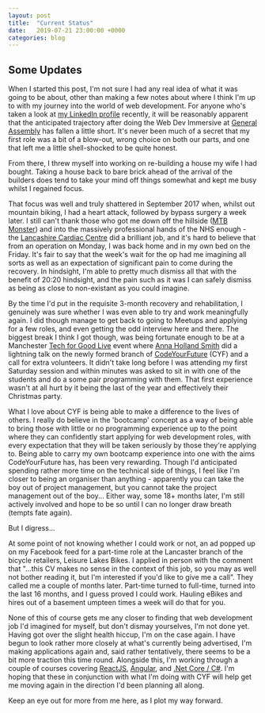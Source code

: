 ```yaml
---
layout: post
title:  "Current Status"
date:   2019-07-21 23:00:00 +0000
categories: blog
---
```

## Some Updates

When I started this post, I'm not sure I had any real idea of what it was going to be about, other than making a few notes about where I think I'm up to with my journey into the world of web development. For anyone who's taken a look at [my LinkedIn profile](https://www.linkedin.com/in/christopherallanperry/) recently, it will be reasonably apparent that the anticipated trajectory after doing the Web Dev Immersive at [General Assembly](https://generalassemb.ly/) has fallen a little short. It's never been much of a secret that my first role was a bit of a blow-out, wrong choice on both our parts, and one that left me a little shell-shocked to be quite honest.

From there, I threw myself into working on re-building a house my wife I had bought. Taking a house back to bare brick ahead of the arrival of the builders does tend to take your mind off things somewhat and kept me busy whilst I regained focus.

That focus was well and truly shattered in September 2017 when, whilst out mountain biking, I had a heart attack, followed by bypass surgery a week later. I still can't thank those who got me down off the hillside ([MTB Monster](https://www.mtbmonster.com/)) and into the massively professional hands of the NHS enough - the [Lancashire Cardiac Centre](http://www.lancashirecardiaccentre.nhs.uk/) did a brilliant job, and it's hard to believe that from an operation on Monday, I was back home and in my own bed on the Friday. It's fair to say that the week's wait for the op had me imagining all sorts as well as an expectation of significant pain to come during the recovery. In hindsight, I'm able to pretty much dismiss all that with the benefit of 20:20 hindsight, and the pain such as it was I can safely dismiss as being as close to non-existant as you could imagine.

By the time I'd put in the requisite 3-month recovery and rehabilitation, I genuinely was sure whether I was even able to try and work meaningfully again. I did though manage to get back to going to Meetups and applying for a few roles, and even getting the odd interview here and there. The biggest break I think I got though, was being fortunate enough to be at a Manchester [Tech for Good Live](https://www.meetup.com/Tech-for-Good-Live/) event where [Anna Holland Smith](https://twitter.com/A_HollandSmith) did a lightning talk on the newly formed branch of [CodeYourFuture](https://codeyourfuture.io/) (CYF) and a call for extra volunteers. It didn't take long before I was attending my first Saturday session and within minutes was asked to sit in with one of the students and do a some pair programming with them. That first experience wasn't at all hurt by it being the last of the year and effectively their Christmas party.

What I love about CYF is being able to make a difference to the lives of others. I really do believe in the 'bootcamp' concept as a way of being able to bring those with little or no programming experience up to the point where they can confidently start applying for web development roles, with every expectation that they will be taken seriously by those they're applying to. Being able to carry my own bootcamp experience into one with the aims CodeYourFuture has, has been very rewarding. Though I'd anticipated spending rather more time on the technical side of things, I feel like I'm closer to being an organiser than anything - apparently you can take the boy out of project management, but you cannot take the project management out of the boy... Either way, some 18+ months later, I'm still actively involved and hope to be so until I can no longer draw breath (tempts fate again).

But I digress...

At some point of not knowing whether I could work or not, an ad popped up on my Facebook feed for a part-time role at the Lancaster branch of the bicycle retailers, Leisure Lakes Bikes. I applied in person with the comment that "...this CV makes no sense in the context of this job, so you may as well not bother reading it, but I'm interested if you'd like to give me a call". They called me a couple of months later. Part-time turned to full-time, turned into the last 16 months, and I guess proved I could work. Hauling eBikes and hires out of a basement umpteen times a week will do that for you.

None of this of course gets me any closer to finding that web development job I'd imagined for myself, but don't dismay yourselves, I'm not done yet. Having got over the slight health hiccup, I'm on the case again. I have begun to look rather more closely at what's currently being advertised, I'm making applications again and, said rather tentatively, there seems to be a bit more traction this time round. Alongside this, I'm working through a couple of courses covering [ReactJS](https://reactjs.org/), [Angular](https://angular.io/), and [.Net Core / C#](https://docs.microsoft.com/en-gb/dotnet/csharp/). I'm hoping that these in conjunction with what I'm doing with CYF will help get me moving again in the direction I'd been planning all along.

Keep an eye out for more from me here, as I plot my way forward.